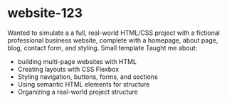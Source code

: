 # website-123
Wanted to simulate a a full, real-world HTML/CSS project with a fictional professional business website, complete with a homepage, about page, blog, contact form, and styling. Small template
Taught me about:
- building multi-page websites with HTML
- Creating layouts with CSS Flexbox
- Styling navigation, buttons, forms, and sections
- Using semantic HTML elements for structure
- Organizing a real-world project structure
